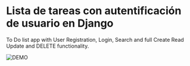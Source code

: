 # Lista de tareas con autentificación de usuario en Django
To Do list app with User Registration, Login, Search and full Create Read Update and DELETE functionality.

![DEMO](../master/MyDjangoFirstApp.jpg)
